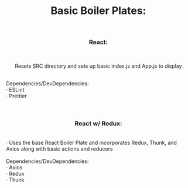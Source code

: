 <h1 align="center">Basic Boiler Plates:</h1>
<br />
<h3 align="center">React:</h3>
  <br />
  <p align="center">
  Resets SRC directory and sets up basic index.js and App.js to display
  </p>
<p align="left">
  <br />
  Dependencies/DevDependencies:
  <br />
  · ESLint
  <br />
  · Prettier
  <br />
<br />
<br />
</p>
<h3 align="center">React w/ Redux:</h3>
<p align="left">
  <br />
  · Uses the base React Boiler Plate and incorporates Redux, Thunk, and Axios along with basic actions and reducers
  <br />
  <br />
  Dependencies/DevDependencies:
  <br />
  · Axios
  <br />
  · Redux
  <br />
  · Thunk
  <br />
  <br />
  <br />
</p>